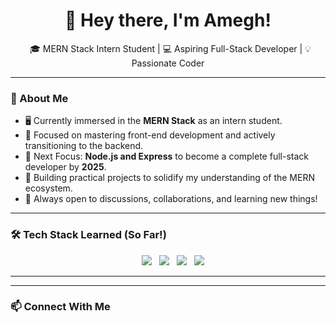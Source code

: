 <h1 align="center">👋 Hey there, I'm Amegh!</h1>
<p align="center">
  🎓 MERN Stack Intern Student | 💻 Aspiring Full-Stack Developer | 💡 Passionate Coder
</p>

---

### 🚀 About Me  
- 🖥️ Currently immersed in the **MERN Stack** as an intern student.
- 🔨 Focused on mastering front-end development and actively transitioning to the backend.
- 🎯 Next Focus: **Node.js and Express** to become a complete full-stack developer by **2025**.
- 🌱 Building practical projects to solidify my understanding of the MERN ecosystem.
- 💬 Always open to discussions, collaborations, and learning new things!  

---

### 🛠️ Tech Stack Learned (So Far!)
<p align="center">
  <!-- <img src="https://img.shields.io/badge/MongoDB-47A248?style=for-the-badge&logo=mongodb&logoColor=white" />
  <img src="https://img.shields.io/badge/Express.js-000000?style=for-the-badge&logo=express&logoColor=white" /> -->
  <img src="https://img.shields.io/badge/React-61DAFB?style=for-the-badge&logo=react&logoColor=black" />
  <img src="https://img.shields.io/badge/JavaScript-F7DF1E?style=for-the-badge&logo=javascript&logoColor=black" />
  <img src="https://img.shields.io/badge/HTML5-E34F26?style=for-the-badge&logo=html5&logoColor=white" />
  <img src="https://img.shields.io/badge/CSS3-1572B6?style=for-the-badge&logo=css3&logoColor=white" />
</p>

---



---

### 📫 Connect With Me  
<p align="center">
    </p>
